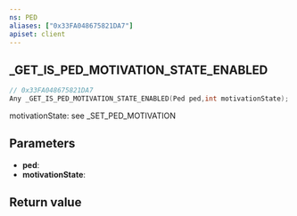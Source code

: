 ```yaml
---
ns: PED
aliases: ["0x33FA048675821DA7"]
apiset: client
---
```

## _GET_IS_PED_MOTIVATION_STATE_ENABLED

```c
// 0x33FA048675821DA7
Any _GET_IS_PED_MOTIVATION_STATE_ENABLED(Ped ped,int motivationState);
```

motivationState: see _SET_PED_MOTIVATION

## Parameters
* **ped**:
* **motivationState**:

## Return value